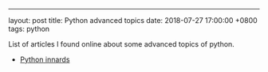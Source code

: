 ---
layout: post
title: Python advanced topics
date: 2018-07-27 17:00:00 +0800
tags: python

List of articles I found online about some advanced topics of python.

- [Python innards](https://tech.blog.aknin.name/category/my-projects/pythons-innards/)
